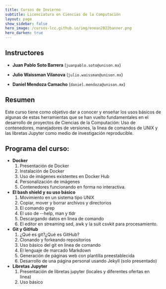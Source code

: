```yaml
---
title: Cursos de Invierno 
subtitle: Licenciatura en Ciencias de la Computación
layout: page
show_sidebar: false
hero_image: /cursos-lcc.github.io/img/enoan2022banner.png
hero_darken: true
---
```



## Instructores

- **Juan Pablo Soto Barrera** (`juanpablo.soto@unison.mx`)

- **Julio Waissman Vilanova** (`julio.waissman@unison.mx`)

- **Daniel Mendoza Camacho** (`daniel.mendoza@unison.mx`)


## Resumen

Este curso tiene como objetivo dar a conocer y enseñar los usos básicos de algunas de estas herramientas que se han vuelto fundamentales en el desarrollo de proyectos de Ciencias de la Computación: Uso de contenedores, manejadores de versiones, la línea de comandos de UNIX y las libretas Jupyter como medio de investigación reproducible.

## Programa del curso:

- **Docker**
  1. Presentación de Docker
  2. Instalación de Docker
  3. Uso de imágenes existentes en Docker Hub
  4. Personalización de imágenes
  5. Contenedores funcionando en forma no interactiva.
- **El bash shield y su uso básico**
  1. Movimiento en un sistema tipo UNIX
  2. Copiar, mover y borrar archivos y directorios
  3. El comando grep
  4. El uso de --help, man y tldr
  5. Descargando datos en linea de comando
  6. El editor en streaming sed, awk y la suit csvkit para procesamiento.
- **Git y GitHub**
  1. ¿Qué es git?¿Qué es GitHub?
  2. Clonando y forkeando repositorios
  3. Uso básico del git en linea de comando
  4. El lenguaje de marcado Markdown
  5. Generación de páginas web con plantilla preestablecida
  6. Desarrollo de una página personal usando Jekyll (solo presentado)
- **Libretas Jupyter**
  1. Presentación de libretas jupyter (locales y diferentes ofertas en linea)
  2. Uso básico


